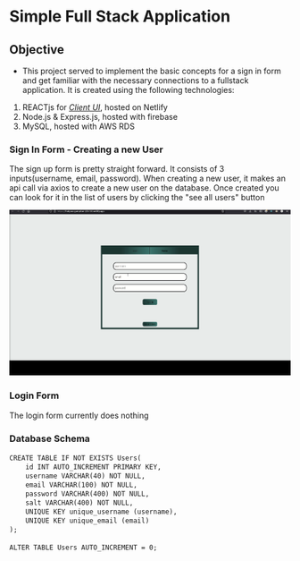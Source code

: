 # Simple Full Stack Application

## Objective

* This project served to implement the basic concepts for a sign in form and get familiar with the necessary connections to a fullstack application. It is created using the following technologies:

1. REACTjs for *[Client UI](https://frabjous-gumption-22b130.netlify.app/)*, hosted on Netlify
2. Node.js & Express.js, hosted with firebase
3. MySQL, hosted with AWS RDS

### Sign In Form - Creating a new User

The sign up form is pretty straight forward. It consists of 3 inputs(username, email, password). When creating a new user, it makes an api call via axios to create a new user on the database. Once created you can look for it in the list of users by clicking the "see all users" button

![Sign in UI](./demonstration.gif)

### Login Form

The login form currently does nothing

### Database Schema

```
CREATE TABLE IF NOT EXISTS Users(
	id INT AUTO_INCREMENT PRIMARY KEY,
    username VARCHAR(40) NOT NULL,
    email VARCHAR(100) NOT NULL,
    password VARCHAR(400) NOT NULL,
    salt VARCHAR(400) NOT NULL,
    UNIQUE KEY unique_username (username),
    UNIQUE KEY unique_email (email)
);

ALTER TABLE Users AUTO_INCREMENT = 0;

```